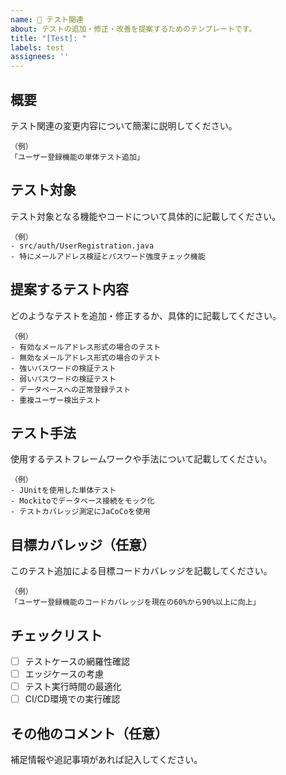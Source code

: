 ```yaml
---
name: 🧪 テスト関連
about: テストの追加・修正・改善を提案するためのテンプレートです。
title: "[Test]: "
labels: test
assignees: ''
---
```


## 概要

テスト関連の変更内容について簡潔に説明してください。

```
（例）
「ユーザー登録機能の単体テスト追加」
``` 

## テスト対象

テスト対象となる機能やコードについて具体的に記載してください。

```
（例）
- src/auth/UserRegistration.java
- 特にメールアドレス検証とパスワード強度チェック機能
``` 

## 提案するテスト内容

どのようなテストを追加・修正するか、具体的に記載してください。

```
（例）
- 有効なメールアドレス形式の場合のテスト
- 無効なメールアドレス形式の場合のテスト
- 強いパスワードの検証テスト
- 弱いパスワードの検証テスト
- データベースへの正常登録テスト
- 重複ユーザー検出テスト
``` 

## テスト手法

使用するテストフレームワークや手法について記載してください。

```
（例）
- JUnitを使用した単体テスト
- Mockitoでデータベース接続をモック化
- テストカバレッジ測定にJaCoCoを使用
``` 

## 目標カバレッジ（任意）

このテスト追加による目標コードカバレッジを記載してください。

```
（例）
「ユーザー登録機能のコードカバレッジを現在の60%から90%以上に向上」
``` 

## チェックリスト

- [ ] テストケースの網羅性確認
- [ ] エッジケースの考慮
- [ ] テスト実行時間の最適化
- [ ] CI/CD環境での実行確認

## その他のコメント（任意）

補足情報や追記事項があれば記入してください。

```
